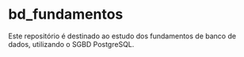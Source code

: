 # bd_fundamentos
Este repositório é destinado ao estudo dos fundamentos de banco de dados, utilizando o SGBD PostgreSQL.
